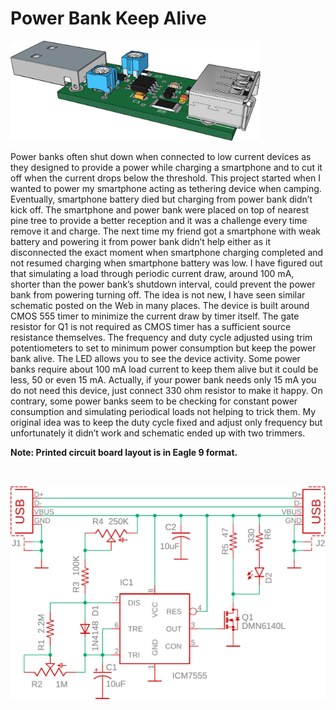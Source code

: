 Power Bank Keep Alive
==========================================
<p align="left"><img src="images/device.png" width="400"/></p>
<p>Power banks often shut down when connected to low current devices as they designed to provide a power while charging a smartphone and to cut it off when the current drops below the threshold. This project started when I wanted to power my smartphone acting as tethering device when camping. Eventually, smartphone battery died but charging from power bank didn’t kick off. The smartphone and power bank were placed on top of nearest pine tree to provide a better reception and it was a challenge every time remove it and charge. The next time my friend got a smartphone with weak battery and powering it from power bank didn’t help either as it disconnected the exact moment when smartphone charging completed and not resumed charging when smartphone battery was low. I have figured out that simulating a load through periodic current draw, around 100 mA, shorter than the power bank’s shutdown interval, could prevent the power bank from powering turning off. The idea is not new, I have seen similar schematic posted on the Web in many places. The device is built around CMOS 555 timer to minimize the current draw by timer itself. The gate resistor for Q1 is not required as CMOS timer has a sufficient source resistance themselves. The frequency and duty cycle adjusted using trim potentiometers to set to minimum power consumption but keep the power bank alive. The LED allows you to see the device activity. Some power banks require about 100 mA load current to keep them alive but it could be less, 50 or even 15 mA. Actually, if your power bank needs only 15 mA you do not need this device, just connect 330 ohm resistor to make it happy. On contrary, some power banks seem to be checking for constant power consumption and simulating periodical loads not helping to trick them. My original idea was to keep the duty cycle fixed and adjust only frequency but unfortunately it didn’t work and schematic ended up with two trimmers.</p><p><b>Note: Printed circuit board layout is in Eagle 9 format.</b><p>
<p>&nbsp;</p>
<p align="left"><img src="images/schematic.png" width="700"/></p>
